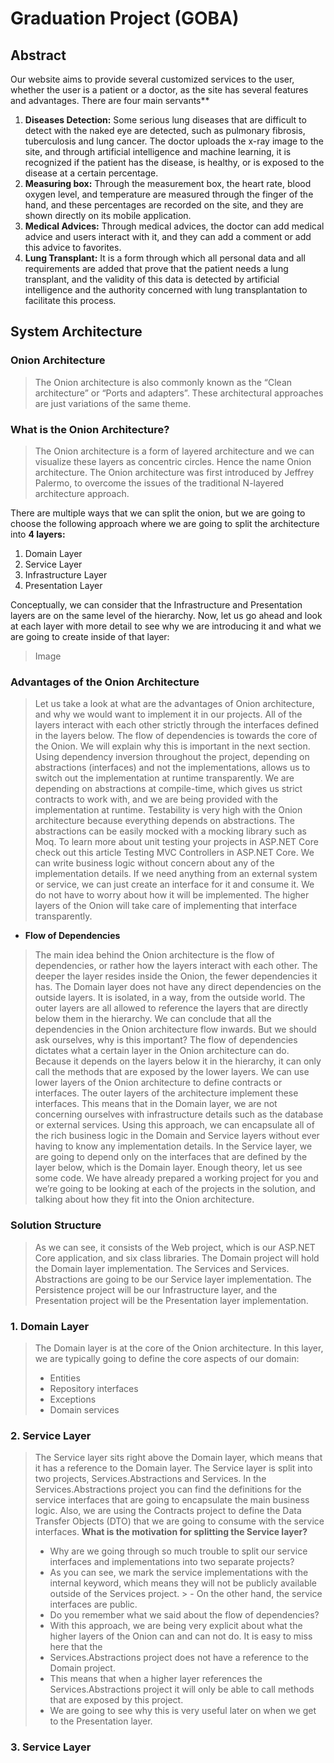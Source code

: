 # Graduation Project (GOBA)
## Abstract
 Our website aims to provide several customized services to the user, whether the user is a patient or a doctor, as the
 site has several features and advantages.
 There are four main servants**
1. **Diseases Detection:** Some serious lung diseases that are difficult to detect with the naked eye are detected, such as pulmonary fibrosis, tuberculosis and lung cancer. The doctor uploads the x-ray image to the site, and through artificial intelligence and machine learning, it is recognized if the patient has the disease, is healthy, or is exposed to the disease at a certain percentage.
2. **Measuring box:** Through the measurement box, the heart rate, blood oxygen level, and temperature are measured through the finger of the hand, and these percentages are recorded on the site, and they are shown directly on its mobile application.
3. **Medical Advices:** Through medical advices, the doctor can add medical advice and users interact with it, and they can add a comment or add this advice to favorites.
4. **Lung Transplant:** It is a form through which all personal data and all requirements are added that prove that the patient needs a lung transplant, and the validity of this data is detected by artificial intelligence and the authority concerned with lung transplantation to facilitate this process.

## System Architecture
### Onion Architecture
> The Onion architecture is also commonly known as the “Clean architecture” or “Ports and adapters”. These architectural approaches are just variations of the same theme.

### What is the Onion Architecture?
> The Onion architecture is a form of layered architecture and we can visualize these layers as concentric circles. Hence the name Onion architecture. The Onion architecture was first introduced by Jeffrey Palermo, to overcome the issues of the traditional N-layered architecture approach.

There are multiple ways that we can split the onion, but we are going to choose the following approach where we are going to split the architecture into **4 layers:**
1. Domain Layer
2. Service Layer
3. Infrastructure Layer
4. Presentation Layer

Conceptually, we can consider that the Infrastructure and Presentation layers are on the same level of the hierarchy.
Now, let us go ahead and look at each layer with more detail to see why we are introducing it and what we are going to create inside of that layer:
> Image

### Advantages of the Onion Architecture
> Let us take a look at what are the advantages of Onion architecture, and why we would want to implement it in our projects.
> All of the layers interact with each other strictly through the interfaces defined in the layers below. The flow of dependencies is towards the core of the Onion. We will explain why this is important in the next section.
> Using dependency inversion throughout the project, depending on abstractions (interfaces) and not the implementations, allows us to switch out the implementation at runtime transparently. We are depending on abstractions at compile-time, which gives us strict contracts to work with, and we are being provided with the implementation at runtime.
> Testability is very high with the Onion architecture because everything depends on abstractions. The abstractions can be easily mocked with a mocking library such as Moq. To learn more about unit testing your projects in ASP.NET Core check out this article Testing MVC Controllers in ASP.NET Core.
> We can write business logic without concern about any of the implementation details. If we need anything from an external system or service, we can just create an interface for it and consume it. We do not have to worry about how it will be implemented. The higher layers of the Onion will take care of implementing that interface transparently.
- **Flow of Dependencies**
> The main idea behind the Onion architecture is the flow of dependencies, or rather how the layers interact with each other. The deeper the layer resides inside the Onion, the fewer dependencies it has.
> The Domain layer does not have any direct dependencies on the outside layers. It is isolated, in a way, from the outside world. The outer layers are all allowed to reference the layers that are directly below them in the hierarchy.
> We can conclude that all the dependencies in the Onion architecture flow inwards. But we should ask ourselves, why is this important?
> The flow of dependencies dictates what a certain layer in the Onion architecture can do. Because it depends on the layers below it in the hierarchy, it can only call the methods that are exposed by the lower layers.
> We can use lower layers of the Onion architecture to define contracts or interfaces. The outer layers of the architecture implement these interfaces. This means that in the Domain layer, we are not concerning ourselves with infrastructure details such as the database or external services.
> Using this approach, we can encapsulate all of the rich business logic in the Domain and Service layers without ever having to know any implementation details. In the Service layer, we are going to depend only on the interfaces that are defined by the layer below, which is the Domain layer.
> Enough theory, let us see some code. We have already prepared a working project for you and we’re going to be looking at each of the projects in the solution, and talking about how they fit into the Onion architecture.

### Solution Structure
> As we can see, it consists of the Web project, which is our ASP.NET Core application, and six class libraries. The Domain project will hold the Domain layer implementation. The Services and Services.
> Abstractions are going to be our Service layer implementation. The Persistence project will be our Infrastructure layer, and the Presentation project will be the Presentation layer implementation.

### **1. Domain Layer**
> The Domain layer is at the core of the Onion architecture. In this layer, we are typically going to define the core aspects of our domain:
> - Entities
> - Repository interfaces
> - Exceptions
> - Domain services

### **2. Service Layer**
> The Service layer sits right above the Domain layer, which means that it has a reference to the Domain layer. The Service layer is split into two projects, Services.Abstractions and Services.
> In the Services.Abstractions project you can find the definitions for the service interfaces that are going to encapsulate the main business logic. Also, we are using the Contracts project to define the Data Transfer Objects (DTO) that we are going to consume with the service interfaces.
**What is the motivation for splitting the Service layer?**
> - Why are we going through so much trouble to split our service interfaces and implementations into two separate projects?
> - As you can see, we mark the service implementations with the internal keyword, which means they will not be publicly available outside of the Services project. > - On the other hand, the service interfaces are public.
> - Do you remember what we said about the flow of dependencies?
> - With this approach, we are being very explicit about what the higher layers of the Onion can and can not do. It is easy to miss here that the 
> - Services.Abstractions project does not have a reference to the Domain project.
> - This means that when a higher layer references the Services.Abstractions project it will only be able to call methods that are exposed by this project.
> - We are going to see why this is very useful later on when we get to the Presentation layer.

### **3. Service Layer**








